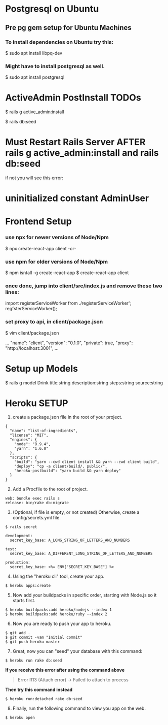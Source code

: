 # Postgresql on Ubuntu
## Pre pg gem setup for Ubuntu Machines

### To install dependencies on Ubuntu try this:

$ sudo apt install libpq-dev

### Might have to install postgresql as well.

$ sudo apt install postgresql



# ActiveAdmin PostInstall TODOs
$ rails g active_admin:install

$ rails db:seed

# Must Restart Rails Server AFTER rails g active_admin:install and rails db:seed

if not you will see this error: 
# __uninitialized constant AdminUser__

# Frontend Setup
### use npx for newer versions of Node/Npm
$ npx create-react-app client
-or-
### use npm for older versions of Node/Npm
$ npm isntall -g create-react-app
$ create-react-app client

### once done, jump into client/src/index.js and remove these two lines:
import registerServiceWorker from ./registerServiceWorker';
regfsterServiceWorker();

### set proxy to api, in client/package.json
$ vim client/package.json

...
"name": "client",
"version": "0.1.0",
"private": true,
"proxy": "http://localhost:3001",
...

# Setup up Models
$ rails g model Drink title:string description:string steps:string source:string

# Heroku SETUP

1. create a package.json file in the root of your project.
```
{
  "name": "list-of-ingredients",
  "license": "MIT",
  "engines": {
    "node": "8.9.4",
    "yarn": "1.6.0"
  },
  "scripts": {
    "build": "yarn --cwd client install && yarn --cwd client build",
    "deploy": "cp -a client/build/. public/",
    "heroku-postbuild": "yarn build && yarn deploy"
  }
}
```

2. Add a Procfile to the root of project.
```
web: bundle exec rails s
release: bin/rake db:migrate
```

3. (Optional, if file is empty, or not created) Otherwise, create a config/secrets.yml file.
```
$ rails secret
```
```
development:
  secret_key_base: A_LONG_STRING_OF_LETTERS_AND_NUMBERS

test:
  secret_key_base: A_DIFFERENT_LONG_STRING_OF_LETTERS_AND_NUMBERS

production:
  secret_key_base: <%= ENV["SECRET_KEY_BASE"] %>
```

4. Using the "heroku cli" tool, create your app.
```
$ heroku apps:create
```

5. Now add your buildpacks in specific order, starting with Node.js so it starts first.
```
$ heroku buildpacks:add heroku/nodejs --index 1
$ heroku buildpacks:add heroku/ruby --index 2
```

6. Now you are ready to push your app to heroku.
```
$ git add .
$ git commit -vam "Initial commit"
$ git push heroku master
```

7. Great, now you can "seed" your database with this command:
```
$ heroku run rake db:seed
```

**If you receive this error after using the command above**
> Error R13 (Attach error) -> Failed to attach to process

**Then try this command instead**
```
$ heroku run:detached rake db:seed
```

8. Finally, run the following command to view you app on the web.
```
$ heroku open
```

